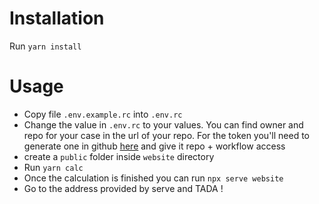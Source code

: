 # Installation

Run `yarn install`

# Usage

- Copy file `.env.example.rc` into `.env.rc`  
- Change the value in `.env.rc` to your values. You can find owner and repo for your case in the url of your repo. For the token you'll need to generate one in github [here](https://github.com/settings/tokens) and give it repo + workflow access
- create a `public` folder inside `website` directory
- Run `yarn calc`
- Once the calculation is finished you can run `npx serve website`
- Go to the address provided by serve and TADA ! 
